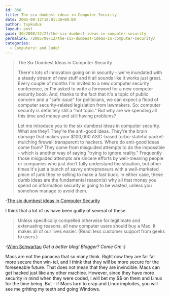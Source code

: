 ```yaml
---
id: 866
title: The six dumbest ideas in Computer Security
date: 2005-09-12T18:01:38+00:00
author: tsykoduk
layout: post
guid: 30/2008/12/27/the-six-dumbest-ideas-in-computer-security
permalink: /2005/09/12/the-six-dumbest-ideas-in-computer-security/
categories:
  - Computers! and Code!
---
```

<blockquote>The Six Dumbest Ideas in Computer Security

<p>There's lots of innovation going on in security - we're inundated with a steady stream of new stuff and it all sounds like it works just great. Every couple of months I'm invited to a new computer security conference, or I'm asked to write a foreword for a new computer security book. And, thanks to the fact that it's a topic of public concern and a "safe issue" for politicians, we can expect a flood of computer security-related legislation from lawmakers. So: computer security is definitely still a "hot topic." But why are we spending all this time and money and still having problems?</p>


<p>Let me introduce you to the six dumbest ideas in computer security. What are they? They're the anti-good ideas. They're the brain damage that makes your $100,000 <span class="caps">ASIC</span>-based turbo-stateful packet-mulching firewall transparent to hackers. Where do anti-good ideas come from? They come from misguided attempts to do the impossible - which is another way of saying "trying to ignore reality." Frequently those misguided attempts are sincere efforts by well-meaning people or companies who just don't fully understand the situation, but other times it's just a bunch of savvy entrepreneurs with a well-marketed piece of junk they're selling to make a fast buck. In either case, these dumb ideas are the fundamental reason(s) why all that money you spend on information security is going to be wasted, unless you somehow manage to avoid them.</blockquote></p>


<p>-<a href="http://www.ranum.com/security/computer_security/editorials/dumb/">The six dumbest ideas in Computer Security</a></p>


<p>I think that a lot of us have been guilty of several of these.</p>


<blockquote>Unless specifically compelled otherwise for legitimate and extenuating reasons, all new computer users should buy a Mac. It makes all of our lives easier. (Read: less customer support from geeks to users.)</blockquote>

<p>-<a href="http://securityawareness.blogspot.com/2005/09/mad-as-hell-xvi-final-mah.htm">Winn Schwartau</a> <em>Get a better blog! Blogger? Come On! :)</em></p>


<p>Macs are not the panacea that so many think. Right now they are far far more secure then win-tel, and I think that they will be more secure for the foreseeable future. That does not mean that they are invincible. Macs can get hacked just like any other machine. However, since they have more security in mind when they were coded, I will bet my $$ on them and Linux for the time being. But - if Macs turn to crap and Linux implodes, you will see me gritting my teeth and going Windows.</p>